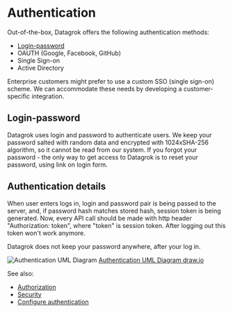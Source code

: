 <!-- TITLE: Authentication -->
<!-- SUBTITLE: -->

# Authentication

Out-of-the-box, Datagrok offers the following authentication methods:

* [Login-password](#login-password)
* OAUTH (Google, Facebook, GitHub)
* Single Sign-on
* Active Directory

Enterprise customers might prefer to use a custom SSO (single sign-on) scheme. We can accommodate these needs by
developing a customer-specific integration.

## Login-password

Datagrok uses login and password to authenticate users. We keep your password salted with random data and encrypted with
1024xSHA-256 algorithm, so it cannot be read from our system. If you forgot your password - the only way to get access
to Datagrok is to reset your password, using link on login form.

## Authentication details

When user enters logs in, login and password pair is being passed to the server, and, if password hash matches stored
hash, session token is being generated. Now, every API call should be made with http header "Authorization: token",
where "token" is session token. After logging out this token won't work anymore.

Datagrok does not keep your password anywhere, after your log in.

![Authentication UML Diagram](../uploads/features/login-signup.png "Authentication UML Diagram")
[Authentication UML Diagram draw.io](../uploads/features/login-signup.drawio)

See also:

* [Authorization](authorization.md)
* [Security](security.md)
* [Configure authentication](../develop/how-to/configure-auth.md)
